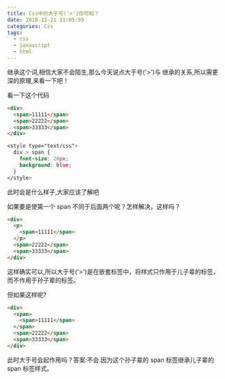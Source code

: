 ```yaml
---
title: Css中的大于号('>')你可知？
date: 2018-12-21 11:05:59
categories: Css
tags:
  - css
  - javascript
  - html
---
```


继承这个词,相信大家不会陌生,那么今天说点大于号('>')与
继承的关系,所以需更深的原理,来看一下吧！<!-- more -->

看一下这个代码

```html
<div>
  <span>11111</span>
  <span>22222</span>
  <span>33333</span>
</div>
```

```css
<style type="text/css">
  div > span {
    font-size: 20px;
    background: blue;
  }
</style>
```

此时会是什么样子,大家应该了解吧

如果要是使第一个 span 不同于后面两个呢？怎样解决，这样吗？

```html
<div>
  <p>
    <span>11111</span>
  </p>
  <span>22222</span>
  <span>33333</span>
</div>
```

这样确实可以,所以大于号('>')是在嵌套标签中，将样式只作用于儿子辈的标签，而不作用于孙子辈的标签。

但如果这样呢?

```html
<div>
  <span>
    <span>11111</span>
  </span>
  <span>22222</span>
  <span>33333</span>
</div>
```

此时大于号会起作用吗？答案:不会.因为这个孙子辈的 span 标签继承儿子辈的 span 标签样式。

